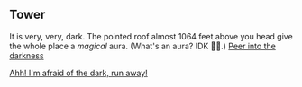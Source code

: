 ## Tower

It is very, very, dark. The pointed roof almost 1064 feet above you head give the whole place a _magical_ aura. (What's an aura? IDK 🤷‍♂️.)
[Peer into the darkness](peer_into_darkness.md)

[Ahh! I'm afraid of the dark, run away!](entrance_with_computer.md)
